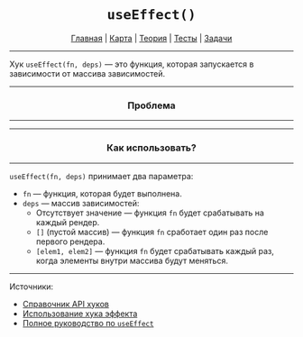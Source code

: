 <div align="center">

# `useEffect()`

[Главная](https://github.com/dollaween/junior-roadmap/)
|
[Карта](/roadmap/README.md)
|
[Теория](/theory/README.md)
|
[Тесты](/tests/README.md)
|
[Задачи](/tasks/README.md)

</div>

---

Хук `useEffect(fn, deps)` — это функция, которая запускается в зависимости от массива зависимостей.

---

<div align="center">

### Проблема

</div>

---

---

<div align="center">

### Как использовать?

</div>

---

`useEffect(fn, deps)` принимает два параметра:
- `fn` — функция, которая будет выполнена.
- `deps` — массив зависимостей:
  - Отсутствует значение — функция `fn` будет срабатывать на каждый рендер.
  - `[]` (пустой массив) — функция `fn` сработает один раз после первого рендера.
  - `[elem1, elem2]` — функция `fn` будет срабатывать каждый раз, когда элементы внутри массива будут меняться.

---

Источники:
- [Справочник API хуков](https://ru.reactjs.org/docs/hooks-reference.html#useeffect)
- [Использование хука эффекта](https://ru.reactjs.org/docs/hooks-effect.html)
- [Полное руководство по `useEffect`](https://habr.com/ru/company/ruvds/blog/445276/)

